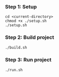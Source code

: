 
### Step 1: Setup
```
cd <current-directory>
chmod +x ./setup.sh
./setup.sh
```

### Step 2: Build project
```bash
./build.sh
```

### Step 3: Run project
```
./run.sh
```